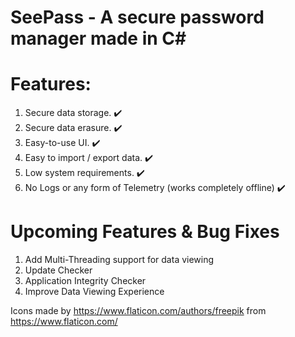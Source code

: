 # SeePass - A secure password manager made in C#
# Features:
1. Secure data storage. :heavy_check_mark:
2. Secure data erasure. :heavy_check_mark:
3. Easy-to-use UI. :heavy_check_mark:
4. Easy to import / export data. :heavy_check_mark:
5. Low system requirements. :heavy_check_mark:
6. No Logs or any form of Telemetry (works completely offline) :heavy_check_mark:

# Upcoming Features & Bug Fixes
1. Add Multi-Threading support for data viewing
2. Update Checker
3. Application Integrity Checker
4. Improve Data Viewing Experience

Icons made by https://www.flaticon.com/authors/freepik from https://www.flaticon.com/
